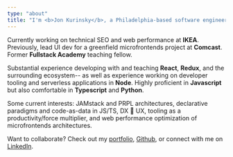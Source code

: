 ```yaml
---
type: "about"
title: "I'm <b>Jon Kurinsky</b>, a Philadelphia-based software engineer specializing in frontend architecture, web performance engineering, and frontend developer tooling."
---
```


<p>Currently working on technical SEO and web performance at <b>IKEA</b>. Previously, lead UI dev for a greenfield microfrontends project at <b>Comcast</b>. Former <b>Fullstack Academy</b> teaching fellow.</p>

<p>Substantial experience developing with and teaching <b>React</b>, <b>Redux</b>, and the surrounding ecosystem-- as well as experience working on developer tooling and serverless applications in <b>Node</b>. Highly proficient in <b>Javascript</b> but also comfortable in <b>Typescript</b> and <b>Python</b>.</p>

<p>Some current interests: JAMstack and PRPL architectures, declarative paradigms and code-as-data in JS/TS, DX 🤝 UX, tooling as a productivity/force multiplier, and web performance optimization of microfrontends architectures.</p>

<p>Want to collaborate? Check out my <a href="/projects/">portfolio</a>, <a href="https://github.com/krnsk0">Github</a>, or connect with me on <a href="https://www.linkedin.com/in/krnsk0/">LinkedIn</a>.</p>

